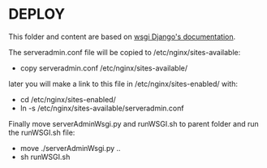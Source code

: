 DEPLOY
======

This folder and content are based on [wsgi Django's documentation](https://uwsgi.readthedocs.org/en/latest/tutorials/Django_and_nginx.html).

The serveradmin.conf file will be copied to /etc/nginx/sites-available:
* copy serveradmin.conf /etc/nginx/sites-available/

later you will make a link to this file in /etc/nginx/sites-enabled/ with:
* cd /etc/nginx/sites-enabled/
* ln -s /etc/nginx/sites-available/serveradmin.conf

Finally move serverAdminWsgi.py and runWSGI.sh to parent folder and run the runWSGI.sh file:
* move ./serverAdminWsgi.py ..
* sh runWSGI.sh


